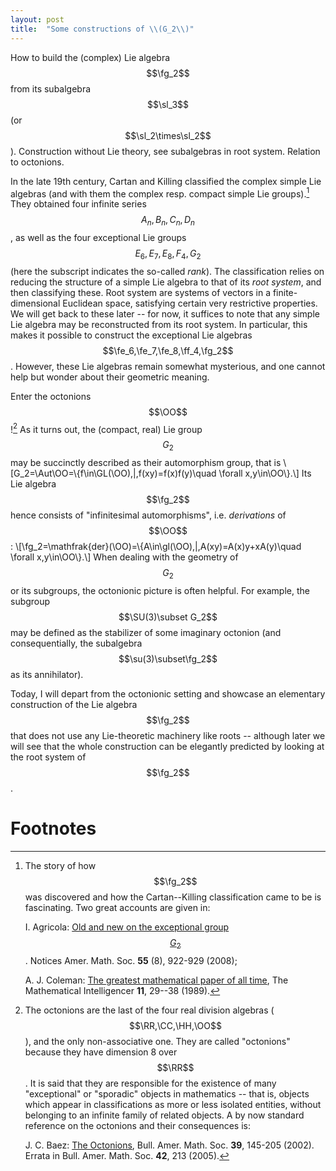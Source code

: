 ```yaml
---
layout: post
title:  "Some constructions of \\(G_2\\)"
---
```

How to build the (complex) Lie algebra $$\fg_2$$ from its subalgebra $$\sl_3$$ (or $$\sl_2\times\sl_2$$). Construction without Lie theory, see subalgebras in root system. Relation to octonions.

In the late 19th century, Cartan and Killing classified the complex simple Lie algebras (and with them the complex resp. compact simple Lie groups).[^cartankilling] They obtained four infinite series $$A_n,B_n,C_n,D_n$$, as well as the four exceptional Lie groups $$E_6,E_7,E_8,F_4,G_2$$ (here the subscript indicates the so-called _rank_). The classification relies on reducing the structure of a simple Lie algebra to that of its _root system_, and then classifying these. Root system are systems of vectors in a finite-dimensional Euclidean space, satisfying certain very restrictive properties. We will get back to these later -- for now, it suffices to note that any simple Lie algebra may be reconstructed from its root system. In particular, this makes it possible to construct the exceptional Lie algebras $$\fe_6,\fe_7,\fe_8,\ff_4,\fg_2$$. However, these Lie algebras remain somewhat mysterious, and one cannot help but wonder about their geometric meaning.

Enter the octonions $$\OO$$![^octonions] As it turns out, the (compact, real) Lie group $$G_2$$ may be succinctly described as their automorphism group, that is
\\[G_2=\Aut\OO=\\{f\in\GL(\OO)\,\|\,f(xy)=f(x)f(y)\quad \forall x,y\in\OO\\}.\\]
Its Lie algebra $$\fg_2$$ hence consists of "infinitesimal automorphisms", i.e. _derivations_ of $$\OO$$:
\\[\fg_2=\mathfrak{der}(\OO)=\\{A\in\gl(\OO)\,\|\,A(xy)=A(x)y+xA(y)\quad \forall x,y\in\OO\\}.\\]
When dealing with the geometry of $$G_2$$ or its subgroups, the octonionic picture is often helpful. For example, the subgroup $$\SU(3)\subset G_2$$ may be defined as the stabilizer of some imaginary octonion (and consequentially, the subalgebra $$\su(3)\subset\fg_2$$ as its annihilator).

Today, I will depart from the octonionic setting and showcase an elementary construction of the Lie algebra $$\fg_2$$ that does not use any Lie-theoretic machinery like roots -- although later we will see that the whole construction can be elegantly predicted by looking at the root system of $$\fg_2$$.



# Footnotes

[^cartankilling]: The story of how $$\fg_2$$ was discovered and how the Cartan--Killing classification came to be is fascinating. Two great accounts are given in:

    I. Agricola: [Old  and  new  on  the  exceptional  group $$G_2$$](https://www.mathematik.uni-marburg.de/~agricola/pub/G2-notices.pdf). Notices Amer. Math. Soc. **55** (8), 922-929 (2008);
    
    A. J. Coleman: [The greatest mathematical paper of all time](https://doi.org/10.1007/BF03025189), The Mathematical Intelligencer **11**, 29--38 (1989).
    
[^octonions]: The octonions are the last of the four real division algebras ($$\RR,\CC,\HH,\OO$$), and the only non-associative one. They are called "octonions" because they have dimension 8 over $$\RR$$. It is said that they are responsible for the existence of many "exceptional" or "sporadic" objects in mathematics -- that is, objects which appear in classifications as more or less isolated entities, without belonging to an infinite family of related objects. A by now standard reference on the octonions and their consequences is:

    J. C. Baez: [The Octonions](https://math.ucr.edu/home/baez/octonions/), Bull. Amer. Math. Soc. **39**, 145-205 (2002). Errata in Bull. Amer. Math. Soc. **42**, 213 (2005). 
